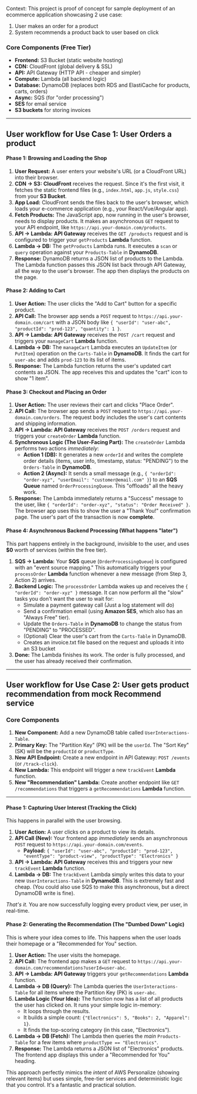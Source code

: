 Context: This project is proof of concept for sample deployment of an ecommerce application showcasing 2 use case:  
1. User makes an order for a product
2. System recommends a product back to user based on click

### **Core Components (Free Tier)**

* **Frontend:** S3 Bucket (static website hosting)
* **CDN:** CloudFront (global delivery & SSL)
* **API:** API Gateway (HTTP API - cheaper and simpler)
* **Compute:** Lambda (all backend logic)
* **Database:** DynamoDB (replaces both RDS and ElastiCache for products, carts, orders)
* **Async:** SQS (for "order processing")
* **SES** for email service
* **S3 buckets** for storing invoices

---

## **User workflow for Use Case 1: User Orders a product**

#### **Phase 1: Browsing and Loading the Shop**

1.  **User Request:** A user enters your website's URL (or a CloudFront URL) into their browser.
2.  **CDN -> S3:** **CloudFront** receives the request. Since it's the first visit, it fetches the static frontend files (e.g., `index.html`, `app.js`, `style.css`) from your **S3 Bucket**.
3.  **App Load:** CloudFront sends the files back to the user's browser, which loads your e-commerce application (e.g., your React/Vue/Angular app).
4.  **Fetch Products:** The JavaScript app, now running in the user's browser, needs to display products. It makes an asynchronous `GET` request to your API endpoint, like `https://api.your-domain.com/products`.
5.  **API -> Lambda:** **API Gateway** receives the `GET /products` request and is configured to trigger your `getProducts` **Lambda** function.
6.  **Lambda -> DB:** The `getProducts` Lambda runs. It executes a `scan` or `query` operation against your `Products-Table` in **DynamoDB**.
7.  **Response:** DynamoDB returns a JSON list of products to the Lambda. The Lambda function passes this JSON list back through API Gateway, all the way to the user's browser. The app then displays the products on the page.

#### **Phase 2: Adding to Cart**

1.  **User Action:** The user clicks the "Add to Cart" button for a specific product.
2.  **API Call:** The browser app sends a `POST` request to `https://api.your-domain.com/cart` with a JSON body like `{ "userId": "user-abc", "productId": "prod-123", "quantity": 1 }`.
3.  **API -> Lambda:** **API Gateway** receives the `POST /cart` request and triggers your `manageCart` **Lambda** function.
4.  **Lambda -> DB:** The `manageCart` Lambda executes an `UpdateItem` (or `PutItem`) operation on the `Carts-Table` in **DynamoDB**. It finds the cart for `user-abc` and adds `prod-123` to its list of items.
5.  **Response:** The Lambda function returns the user's updated cart contents as JSON. The app receives this and updates the "cart" icon to show "1 item".

#### **Phase 3: Checkout and Placing an Order**

1.  **User Action:** The user reviews their cart and clicks "Place Order".
2.  **API Call:** The browser app sends a `POST` request to `https://api.your-domain.com/orders`. The request body includes the user's cart contents and shipping information.
3.  **API -> Lambda:** **API Gateway** receives the `POST /orders` request and triggers your `createOrder` **Lambda** function.
4.  **Synchronous Logic (The User-Facing Part):** The `createOrder` Lambda performs two actions *immediately*:
    * **Action 1 (DB):** It generates a new `orderId` and writes the complete order details (items, user info, timestamp, status: "PENDING") to the `Orders-Table` in **DynamoDB**.
    * **Action 2 (Async):** It sends a small message (e.g., `{ "orderId": "order-xyz", "userEmail": "customer@email.com" }`) to an **SQS Queue** named `OrderProcessingQueue`. This "offloads" all the heavy work.
5.  **Response:** The Lambda immediately returns a "Success" message to the user, like `{ "orderId": "order-xyz", "status": "Order Received" }`. The browser app uses this to show the user a "Thank You!" confirmation page. The user's part of the transaction is now **complete**.

#### **Phase 4: Asynchronous Backend Processing (What happens "later")**

This part happens entirely in the background, invisible to the user, and uses **$0** worth of services (within the free tier).

1.  **SQS -> Lambda:** Your **SQS** queue (`OrderProcessingQueue`) is configured with an "event source mapping." This automatically triggers your `processOrder` **Lambda** function whenever a new message (from Step 3, Action 2) arrives.
2.  **Backend Logic:** The `processOrder` Lambda wakes up and receives the `{ "orderId": "order-xyz" }` message. It can now perform all the "slow" tasks you don't want the user to wait for:
    * Simulate a payment gateway call (Just a log statement will do)
    * Send a confirmation email (using **Amazon SES**, which also has an "Always Free" tier).
    * Update the `Orders-Table` in **DynamoDB** to change the status from "PENDING" to "PROCESSED".
    * (Optional) Clear the user's cart from the `Carts-Table` in DynamoDB.
    * Creates an invoice.txt file based on the request and uploads it into an S3 bucket
3.  **Done:** The Lambda finishes its work. The order is fully processed, and the user has already received their confirmation.

---

## **User workflow for Use Case 2: User gets product recommendation from mock Recommend service**

### **Core Components**

1.  **New Component:** Add a new DynamoDB table called `UserInteractions-Table`.
2.  **Primary Key:** The "Partition Key" (PK) will be the `userId`. The "Sort Key" (SK) will be the `productId` or `productType`.
3.  **New API Endpoint:** Create a new endpoint in API Gateway: `POST /events` (or `/track-click`).
4.  **New Lambda:** This endpoint will trigger a new `trackEvent` **Lambda** function.
5.  **New "Recommendation" Lambda:** Create another endpoint like `GET /recommendations` that triggers a `getRecommendations` **Lambda** function.

---


#### **Phase 1: Capturing User Interest (Tracking the Click)**

This happens in parallel with the user browsing.

1.  **User Action:** A user clicks on a product to view its details.
2.  **API Call (New):** Your frontend app *immediately* sends an asynchronous `POST` request to `https://api.your-domain.com/events`.
    * **Payload:** `{ "userId": "user-abc", "productId": "prod-123", "eventType": "product-view", "productType": "Electronics" }`
3.  **API -> Lambda:** **API Gateway** receives this and triggers your new `trackEvent` **Lambda** function.
4.  **Lambda -> DB:** The `trackEvent` Lambda simply writes this data to your new `UserInteractions-Table` in **DynamoDB**. This is extremely fast and cheap. (You could also use SQS to make this asynchronous, but a direct DynamoDB write is fine).

*That's it.* You are now successfully logging every product view, per user, in real-time.

#### **Phase 2: Generating the Recommendation (The "Dumbed Down" Logic)**

This is where your idea comes to life. This happens when the user loads their homepage or a "Recommended for You" section.

1.  **User Action:** The user visits the homepage.
2.  **API Call:** The frontend app makes a `GET` request to `https://api.your-domain.com/recommendations?userId=user-abc`.
3.  **API -> Lambda:** **API Gateway** triggers your `getRecommendations` **Lambda** function.
4.  **Lambda -> DB (Query):** The Lambda queries the `UserInteractions-Table` for all items where the Partition Key (PK) is `user-abc`.
5.  **Lambda Logic (Your Idea):** The function now has a list of all products the user has clicked on. It runs your simple logic in-memory:
    * It loops through the results.
    * It builds a simple count: `{"Electronics": 5, "Books": 2, "Apparel": 1}`.
    * It finds the top-scoring category (in this case, "Electronics").
6.  **Lambda -> DB (Fetch):** The Lambda then queries the *main* `Products-Table` for a few items where `productType == "Electronics"`.
7.  **Response:** The Lambda returns a JSON list of "Electronics" products. The frontend app displays this under a "Recommended for You" heading.

This approach perfectly mimics the *intent* of AWS Personalize (showing relevant items) but uses simple, free-tier services and deterministic logic that you control. It's a fantastic and practical solution.